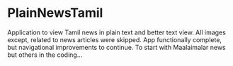 # PlainNewsTamil
Application to view Tamil news in plain text and better text view. 
All images except, related to news articles were skipped.
App functionally complete, but navigational improvements to continue.
To start with Maalaimalar news but others in the coding...
